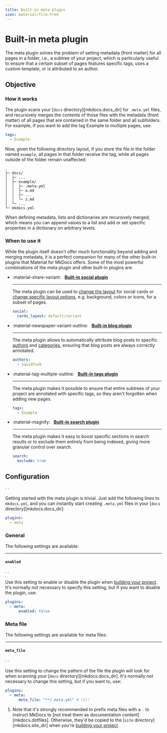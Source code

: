 ```yaml
---
title: Built-in meta plugin
icon: material/file-tree
---
```



# Built-in meta plugin

The meta plugin solves the problem of setting metadata (front matter) for all
pages in a folder, i.e., a subtree of your project, which is particularly useful
to ensure that a certain subset of pages features specific tags, uses a custom
template, or is attributed to an author.

## Objective

### How it works

The plugin scans your [`docs` directory][mkdocs.docs_dir] for `.meta.yml` files,
and recursively merges the contents of those files with the metadata (front
matter) of all pages that are contained in the same folder and all subfolders.
For example, if you want to add the tag <span class="md-tag">Example</span> to
multiple pages, use:

``` yaml title=".meta.yml"
tags:
  - Example
```

Now, given the following directory layout, if you store the file in the folder
named `example`, all pages in that folder receive the tag, while all pages
outside of the folder remain unaffected:

``` { .sh .no-copy hl_lines="4-8" }
.
├─ docs/
│  ├─ ...
│  ├─ example/
│  │  ├─ .meta.yml
│  │  ├─ a.md
│  │  ├─ ...
│  │  └─ z.md
│  └─ ...
└─ mkdocs.yml
```

When defining metadata, lists and dictionaries are recursively merged, which
means you can append values to a list and add or set specific properties in a
dictionary on arbitrary levels.

### When to use it

While the plugin itself doesn't offer much functionality beyond adding and
merging metadata, it is a perfect companion for many of the other built-in
plugins that Material for MkDocs offers. Some of the most powerful combinations
of the meta plugin and other built-in plugins are:

<div class="grid cards" markdown>

-   :material-share-variant: &nbsp; __[Built-in social plugin]__

    ---

    The meta plugin can be used to [change the layout] for social cards or
    [change specific layout options], e.g. background, colors or icons, for a
    subset of pages.

    ``` yaml title=".meta.yml"
    social:
      cards_layout: default/variant
    ```

-   :material-newspaper-variant-outline: &nbsp; __[Built-in blog plugin]__

    ---

    The meta plugin allows to automatically attribute blog posts to specific
    [authors] and [categories], ensuring that blog posts are always correctly
    annotated.

    ``` yaml title=".meta.yml"
    authors:
      - squidfunk
    ```

-   :material-tag-multiple-outline: &nbsp; __[Built-in tags plugin]__

    ---

    The meta plugin makes it possible to ensure that entire subtrees of your
    project are annotated with specific tags, so they aren't forgotten when
    adding new pages.

    ``` yaml title=".meta.yml"
    tags:
      - Example
    ```

-   :material-magnify: &nbsp; __[Built-in search plugin]__

    ---

    The meta plugin makes it easy to boost specific sections in search results
    or to exclude them entirely from being indexed, giving more granular control
    over search.

    ``` yaml title=".meta.yml"
    search:
      exclude: true
    ```

</div>

  [Built-in social plugin]: social.md
  [change the layout]: ../setup/setting-up-social-cards.md#changing-the-layout
  [change specific layout options]: ../setup/setting-up-social-cards.md#parametrizing-the-layout

  [Built-in blog plugin]: blog.md
  [authors]: ../setup/setting-up-a-blog.md#adding-authors
  [categories]: ../setup/setting-up-a-blog.md#adding-categories

  [Built-in tags plugin]: tags.md
  [Built-in search plugin]: search.md

## Configuration

<!-- md:sponsors --> ·
<!-- md:version insiders-4.21.0 --> ·
<!-- md:flag plugin [meta] (built-in) -->

Getting started with the meta plugin is trivial. Just add the following lines to
`mkdocs.yml`, and you can instantly start creating `.meta.yml` files in your
[`docs` directory][mkdocs.docs_dir]:

``` yaml
plugins:
  - meta
```

  [meta]: meta.md

### General

The following settings are available:

---

#### `enabled`

<!-- md:sponsors --> ·
<!-- md:version insiders-4.38.0 --> ·
<!-- md:default `true` -->

Use this setting to enable or disable the plugin when [building your project].
It's normally not necessary to specify this setting, but if you want to disable
the plugin, use:

``` yaml
plugins:
  - meta:
      enabled: false
```

  [building your project]: ../creating-your-site.md#building-your-site

### Meta file

The following settings are available for meta files:

---

#### `meta_file`

<!-- md:sponsors --> ·
<!-- md:version insiders-4.21.0 --> ·
<!-- md:default `**/.meta.yml` -->

Use this setting to change the pattern of the file the plugin will look for when
scanning your [`docs` directory][mkdocs.docs_dir]. It's normally not necessary
to change this setting, but if you want to, use:

``` yaml
plugins:
  - meta:
      meta_file: "**/.meta.yml" # (1)!
```

1.  Note that it's strongly recommended to prefix meta files with a `.` to
    instruct MkDocs to [not treat them as documentation content][mkdocs.dotfiles].
    Otherwise, they'd be copied to the [`site` directory][mkdocs.site_dir] when
    you're [building your project].
